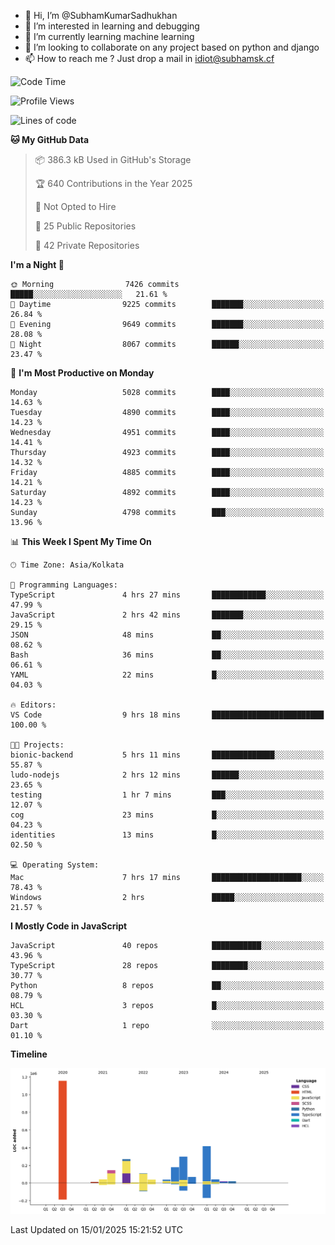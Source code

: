 - 👋 Hi, I’m @SubhamKumarSadhukhan
- 👀 I’m interested in learning and debugging
- 🌱 I’m currently learning machine learning
- 💞️ I’m looking to collaborate on any project based on python and django
- 📫 How to reach me ?
      Just drop a mail in idiot@subhamsk.cf

<!---
SubhamKumarSadhukhan/SubhamKumarSadhukhan is a ✨ special ✨ repository because its `README.md` (this file) appears on your GitHub profile.
You can click the Preview link to take a look at your changes.
--->


<!--START_SECTION:waka-->
![Code Time](http://img.shields.io/badge/Code%20Time-2%2C708%20hrs%2050%20mins-blue)

![Profile Views](http://img.shields.io/badge/Profile%20Views-0-blue)

![Lines of code](https://img.shields.io/badge/From%20Hello%20World%20I%27ve%20Written-2.8%20million%20lines%20of%20code-blue)

**🐱 My GitHub Data** 

> 📦 386.3 kB Used in GitHub's Storage 
 > 
> 🏆 640 Contributions in the Year 2025
 > 
> 🚫 Not Opted to Hire
 > 
> 📜 25 Public Repositories 
 > 
> 🔑 42 Private Repositories 
 > 
**I'm a Night 🦉** 

```text
🌞 Morning                7426 commits        █████░░░░░░░░░░░░░░░░░░░░   21.61 % 
🌆 Daytime                9225 commits        ███████░░░░░░░░░░░░░░░░░░   26.84 % 
🌃 Evening                9649 commits        ███████░░░░░░░░░░░░░░░░░░   28.08 % 
🌙 Night                  8067 commits        ██████░░░░░░░░░░░░░░░░░░░   23.47 % 
```
📅 **I'm Most Productive on Monday** 

```text
Monday                   5028 commits        ████░░░░░░░░░░░░░░░░░░░░░   14.63 % 
Tuesday                  4890 commits        ████░░░░░░░░░░░░░░░░░░░░░   14.23 % 
Wednesday                4951 commits        ████░░░░░░░░░░░░░░░░░░░░░   14.41 % 
Thursday                 4923 commits        ████░░░░░░░░░░░░░░░░░░░░░   14.32 % 
Friday                   4885 commits        ████░░░░░░░░░░░░░░░░░░░░░   14.21 % 
Saturday                 4892 commits        ████░░░░░░░░░░░░░░░░░░░░░   14.23 % 
Sunday                   4798 commits        ███░░░░░░░░░░░░░░░░░░░░░░   13.96 % 
```


📊 **This Week I Spent My Time On** 

```text
🕑︎ Time Zone: Asia/Kolkata

💬 Programming Languages: 
TypeScript               4 hrs 27 mins       ████████████░░░░░░░░░░░░░   47.99 % 
JavaScript               2 hrs 42 mins       ███████░░░░░░░░░░░░░░░░░░   29.15 % 
JSON                     48 mins             ██░░░░░░░░░░░░░░░░░░░░░░░   08.62 % 
Bash                     36 mins             ██░░░░░░░░░░░░░░░░░░░░░░░   06.61 % 
YAML                     22 mins             █░░░░░░░░░░░░░░░░░░░░░░░░   04.03 % 

🔥 Editors: 
VS Code                  9 hrs 18 mins       █████████████████████████   100.00 % 

🐱‍💻 Projects: 
bionic-backend           5 hrs 11 mins       ██████████████░░░░░░░░░░░   55.87 % 
ludo-nodejs              2 hrs 12 mins       ██████░░░░░░░░░░░░░░░░░░░   23.65 % 
testing                  1 hr 7 mins         ███░░░░░░░░░░░░░░░░░░░░░░   12.07 % 
cog                      23 mins             █░░░░░░░░░░░░░░░░░░░░░░░░   04.23 % 
identities               13 mins             █░░░░░░░░░░░░░░░░░░░░░░░░   02.50 % 

💻 Operating System: 
Mac                      7 hrs 17 mins       ████████████████████░░░░░   78.43 % 
Windows                  2 hrs               █████░░░░░░░░░░░░░░░░░░░░   21.57 % 
```

**I Mostly Code in JavaScript** 

```text
JavaScript               40 repos            ███████████░░░░░░░░░░░░░░   43.96 % 
TypeScript               28 repos            ████████░░░░░░░░░░░░░░░░░   30.77 % 
Python                   8 repos             ██░░░░░░░░░░░░░░░░░░░░░░░   08.79 % 
HCL                      3 repos             █░░░░░░░░░░░░░░░░░░░░░░░░   03.30 % 
Dart                     1 repo              ░░░░░░░░░░░░░░░░░░░░░░░░░   01.10 % 
```



**Timeline**

![Lines of Code chart](https://raw.githubusercontent.com/SubhamKumarSadhukhan/SubhamKumarSadhukhan/main/assets/bar_graph.png)


 Last Updated on 15/01/2025 15:21:52 UTC
<!--END_SECTION:waka-->
